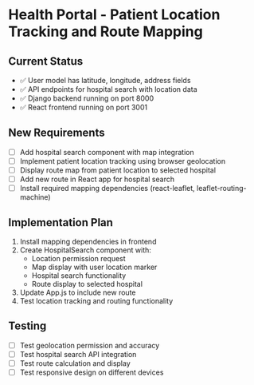 # Health Portal - Patient Location Tracking and Route Mapping

## Current Status
- ✅ User model has latitude, longitude, address fields
- ✅ API endpoints for hospital search with location data
- ✅ Django backend running on port 8000
- ✅ React frontend running on port 3001

## New Requirements
- [ ] Add hospital search component with map integration
- [ ] Implement patient location tracking using browser geolocation
- [ ] Display route map from patient location to selected hospital
- [ ] Add new route in React app for hospital search
- [ ] Install required mapping dependencies (react-leaflet, leaflet-routing-machine)

## Implementation Plan
1. Install mapping dependencies in frontend
2. Create HospitalSearch component with:
   - Location permission request
   - Map display with user location marker
   - Hospital search functionality
   - Route display to selected hospital
3. Update App.js to include new route
4. Test location tracking and routing functionality

## Testing
- [ ] Test geolocation permission and accuracy
- [ ] Test hospital search API integration
- [ ] Test route calculation and display
- [ ] Test responsive design on different devices
